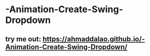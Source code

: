 # -Animation-Create-Swing-Dropdown

## try me out:  https://ahmaddalao.github.io/-Animation-Create-Swing-Dropdown/
